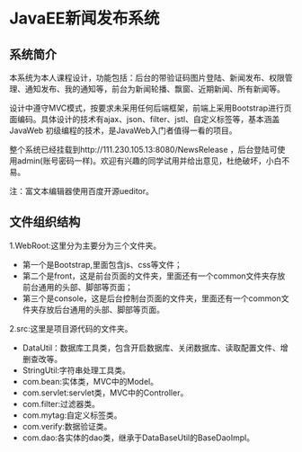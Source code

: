 # JavaEE新闻发布系统
## 系统简介
本系统为本人课程设计，功能包括：后台的带验证码图片登陆、新闻发布、权限管理、通知发布、我的通知等，前台为新闻轮播、飘窗、近期新闻、所有新闻等。

设计中遵守MVC模式，按要求未采用任何后端框架，前端上采用Bootstrap进行页面编码。具体设计的技术有ajax、json、filter、jstl、自定义标签等，基本涵盖JavaWeb
初级编程的技术，是JavaWeb入门者值得一看的项目。

整个系统已经挂载到http://111.230.105.13:8080/NewsRelease ，后台登陆可使用admin(账号密码一样)。欢迎有兴趣的同学试用并给出意见，杜绝破坏，小白不易。

注：富文本编辑器使用百度开源ueditor。
## 文件组织结构
1.WebRoot:这里分为主要分为三个文件夹。
  - 第一个是Bootstrap,里面包含js、css等文件；
  - 第二个是front，这是前台页面的文件夹，里面还有一个common文件夹存放前台通用的头部、脚部等页面；
  - 第三个是console，这是后台控制台页面的文件夹，里面还有一个common文件夹存放后台通用的头部、脚部等页面。
  
2.src:这里是项目源代码的文件夹。
  - DataUtil：数据库工具类，包含开启数据库、关闭数据库、读取配置文件、增删查改等。
  - StringUtil:字符串处理工具类。
  - com.bean:实体类，MVC中的Model。
  - com.servlet:servlet类，MVC中的Controller。
  - com.filter:过滤器类。
  - com.mytag:自定义标签类。
  - com.verify:数据验证类。
  - com.dao:各实体的dao类，继承于DataBaseUtil的BaseDaoImpl。
  
